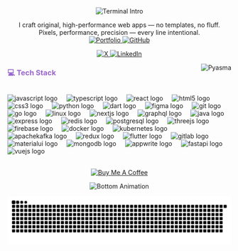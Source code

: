 <div align="center">
  <img alt="Terminal Intro" 
       src="https://readme-typing-svg.herokuapp.com?font=Fira+Code&size=18&duration=6000&pause=500&color=9966CC&bg=F5F5FF&width=650&lines=$+echo+'Hello,+I%27m+Pyasma!';$+echo+'I+build+websites+and+apps';$+node+run_projects.js;All+systems+online!;$+git+status" />
</div>



<div align="center">
  <!-- Short Bio with image links -->
  <p>
    I craft original, high-performance web apps — no templates, no fluff. <br/>
    Pixels, performance, precision — every line intentional. <br/>
    <a href="#" target="_blank">
      <img src="https://img.shields.io/badge/Portfolio-000000?style=for-the-badge&logo=appveyor&logoColor=white" alt="Portfolio"/>
    </a>
    <a href="https://github.com/Pyasma" target="_blank">
      <img src="https://img.shields.io/badge/GitHub-000000?style=for-the-badge&logo=github&logoColor=white" alt="GitHub"/>
    </a>
  </p>

  <!-- Social Badges -->
  <p>
    <a href="https://x.com/Pyasma" target="_blank">
      <img src="https://img.shields.io/badge/-X-000000?style=for-the-badge&logo=x&logoColor=white" alt="X"/>
    </a>
    <a href="https://www.linkedin.com/in/piyush-mudgal" target="_blank">
      <img src="https://img.shields.io/badge/LinkedIn-0077B5?style=for-the-badge&logo=linkedin&logoColor=white" alt="LinkedIn"/>
    </a>
  </p>
</div>


  <p><img align="right" src="https://github-readme-stats.vercel.app/api?username=Pyasma&show_icons=true&theme=tokyonight" alt="Pyasma" /></p>
<div>
<h3 style="color:#9966CC">💻 Tech Stack</h3>
<br>
</div>

<div height="10"></div>
<div align="left">
  <img src="https://cdn.jsdelivr.net/gh/devicons/devicon/icons/javascript/javascript-original.svg" height="30" alt="javascript logo"  />
  <img width="12"/>
  <img src="https://cdn.jsdelivr.net/gh/devicons/devicon/icons/typescript/typescript-original.svg" height="30" alt="typescript logo"  />
  <img width="12" />
  <img src="https://cdn.jsdelivr.net/gh/devicons/devicon/icons/react/react-original.svg" height="30" alt="react logo"  />
  <img width="12" />
  <img src="https://cdn.jsdelivr.net/gh/devicons/devicon/icons/html5/html5-original.svg" height="30" alt="html5 logo"  />
  <img width="12" />
  <img src="https://cdn.jsdelivr.net/gh/devicons/devicon/icons/css3/css3-original.svg" height="30" alt="css3 logo"  />
  <img width="12" />
  <img src="https://skillicons.dev/icons?i=py" height="30" alt="python logo" />
  <img width="12" />
  <img src="https://cdn.jsdelivr.net/gh/devicons/devicon/icons/dart/dart-original.svg" height="30" alt="dart logo"  />
  <img width="12" />
  <img src="https://cdn.jsdelivr.net/gh/devicons/devicon/icons/figma/figma-original.svg" height="30" alt="figma logo"  />
  <img width="12" />
  <img src="https://cdn.jsdelivr.net/gh/devicons/devicon/icons/git/git-original.svg" height="30" alt="git logo"  />
  <img width="12" />
  <img src="https://cdn.jsdelivr.net/gh/devicons/devicon/icons/go/go-original.svg" height="30" alt="go logo"  />
  <img width="12" />
  <img src="https://cdn.jsdelivr.net/gh/devicons/devicon/icons/linux/linux-original.svg" height="30" alt="linux logo"  />
  <img width="12" />
  <img src="https://cdn.jsdelivr.net/gh/devicons/devicon/icons/nextjs/nextjs-original.svg" height="30" alt="nextjs logo"  />
  <img width="12" />
  <img src="https://cdn.jsdelivr.net/gh/devicons/devicon/icons/graphql/graphql-plain.svg" height="30" alt="graphql logo"  />
  <img width="12" />
  <img src="https://cdn.jsdelivr.net/gh/devicons/devicon/icons/java/java-original.svg" height="30" alt="java logo"  />
  <img width="12" />
  <img src="https://skillicons.dev/icons?i=express" height="30" alt="express logo"  />
  <img width="12" />
  <img src="https://cdn.jsdelivr.net/gh/devicons/devicon/icons/redis/redis-original.svg" height="30" alt="redis logo"  />
  <img width="12" />
  <img src="https://cdn.jsdelivr.net/gh/devicons/devicon/icons/postgresql/postgresql-original.svg" height="30" alt="postgresql logo"  />
  <img width="12" />
  <img src="https://skillicons.dev/icons?i=threejs" height="30" alt="threejs logo"  />
  <img width="12" />
  <img src="https://cdn.jsdelivr.net/gh/devicons/devicon/icons/firebase/firebase-plain.svg" height="30" alt="firebase logo"  />
  <img width="12" />
  <img src="https://skillicons.dev/icons?i=docker" height="30" alt="docker logo"  />
  <img width="12" />
  <img src="https://cdn.jsdelivr.net/gh/devicons/devicon/icons/kubernetes/kubernetes-plain.svg" height="30" alt="kubernetes logo"  />
  <img width="12" />
  <img src="https://skillicons.dev/icons?i=kafka" height="30" alt="apachekafka logo"  />
  <img width="12" />
  <img src="https://skillicons.dev/icons?i=redux" height="30" alt="redux logo"  />
  <img width="12" />
  <img src="https://cdn.jsdelivr.net/gh/devicons/devicon/icons/flutter/flutter-original.svg" height="30" alt="flutter logo"  />
  <img width="12" />
  <img src="https://cdn.jsdelivr.net/gh/devicons/devicon/icons/gitlab/gitlab-original.svg" height="30" alt="gitlab logo"  />
  <img width="12" />
  <img src="https://cdn.jsdelivr.net/gh/devicons/devicon/icons/materialui/materialui-original.svg" height="30" alt="materialui logo"  />
  <img width="12" />
  <img src="https://cdn.jsdelivr.net/gh/devicons/devicon/icons/mongodb/mongodb-original.svg" height="30" alt="mongodb logo"  />
  <img width="12" />
  <img src="https://cdn.jsdelivr.net/gh/devicons/devicon/icons/appwrite/appwrite-original.svg" height="30" alt="appwrite logo"  />
  <img width="12" />
  <img src="https://cdn.jsdelivr.net/gh/devicons/devicon/icons/fastapi/fastapi-original.svg" height="30" alt="fastapi logo"  />
  <img width="12" />
  <img src="https://cdn.jsdelivr.net/gh/devicons/devicon/icons/vuejs/vuejs-original.svg" height="30" alt="vuejs logo"  />
</div>
<br>
<!-- Buy Me a Coffee -->
<p align="center">
  <a href="https://buymeacoffee.com/pranyashar4" target="_blank">
    <img src="https://cdn.buymeacoffee.com/buttons/v2/default-blue.png" alt="Buy Me A Coffee" style="height: 50px !important;width: 200px !important;" >
  </a>
</p>

<!-- Bottom GIF -->
<p align="center">
  <img src="https://media0.giphy.com/media/v1.Y2lkPTc5MGI3NjExbjZncm5wajlsamRyd2IzdHc3cWo5a2s4YjFxeWExc2NiMXd1Z2E3dCZlcD12MV9pbnRlcm5hbF9naWZfYnlfaWQmY3Q9Zw/Basrh159dGwKY/giphy.gif" alt="Bottom Animation"/>
</p>


<picture>
  <source media="(prefers-color-scheme: dark)" srcset="https://raw.githubusercontent.com/Pyasma/Pyasma/output/github-snake-dark.svg" />
  <source media="(prefers-color-scheme: light)" srcset="https://raw.githubusercontent.com/Pyasma/Pyasma/output/github-snake.svg" />
  <img alt="github-snake" src="https://raw.githubusercontent.com/Pyasma/Pyasma/output/github-snake.svg" />
</picture>

 
